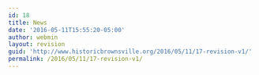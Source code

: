 ```yaml
---
id: 18
title: News
date: '2016-05-11T15:55:20-05:00'
author: webmin
layout: revision
guid: 'http://www.historicbrownsville.org/2016/05/11/17-revision-v1/'
permalink: /2016/05/11/17-revision-v1/
---
```



